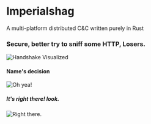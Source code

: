 # Imperialshag
A multi-platform distributed C&amp;C written purely in Rust

### Secure, better try to sniff some HTTP, Losers.
![Handshake Visualized](https://i.imgur.com/OxKVGrE.png)

#### Name's decision
![Oh yea!](https://i.imgur.com/u1HlFYy.png)

##### It's right there! look.
![Right there.](https://i.imgur.com/oTy28jl.png)